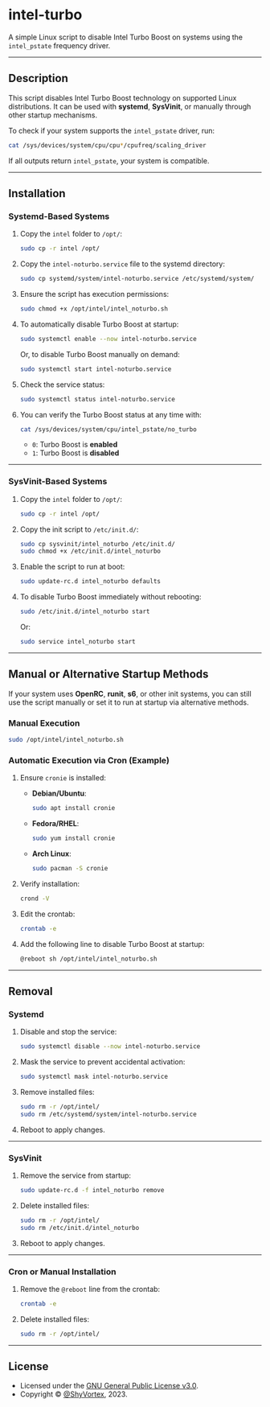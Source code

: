 # intel-turbo

A simple Linux script to disable Intel Turbo Boost on systems using the `intel_pstate` frequency driver.

---

## Description

This script disables Intel Turbo Boost technology on supported Linux distributions. It can be used with **systemd**, **SysVinit**, or manually through other startup mechanisms.

To check if your system supports the `intel_pstate` driver, run:

```bash
cat /sys/devices/system/cpu/cpu*/cpufreq/scaling_driver
```

If all outputs return `intel_pstate`, your system is compatible.

---

## Installation

### Systemd-Based Systems

1. Copy the `intel` folder to `/opt/`:

   ```bash
   sudo cp -r intel /opt/
   ```

2. Copy the `intel-noturbo.service` file to the systemd directory:

   ```bash
   sudo cp systemd/system/intel-noturbo.service /etc/systemd/system/
   ```

3. Ensure the script has execution permissions:

   ```bash
   sudo chmod +x /opt/intel/intel_noturbo.sh
   ```

4. To automatically disable Turbo Boost at startup:

   ```bash
   sudo systemctl enable --now intel-noturbo.service
   ```

   Or, to disable Turbo Boost manually on demand:

   ```bash
   sudo systemctl start intel-noturbo.service
   ```

5. Check the service status:

   ```bash
   sudo systemctl status intel-noturbo.service
   ```

6. You can verify the Turbo Boost status at any time with:

   ```bash
   cat /sys/devices/system/cpu/intel_pstate/no_turbo
   ```

   * `0`: Turbo Boost is **enabled**
   * `1`: Turbo Boost is **disabled**

---

### SysVinit-Based Systems

1. Copy the `intel` folder to `/opt/`:

   ```bash
   sudo cp -r intel /opt/
   ```

2. Copy the init script to `/etc/init.d/`:

   ```bash
   sudo cp sysvinit/intel_noturbo /etc/init.d/
   sudo chmod +x /etc/init.d/intel_noturbo
   ```

3. Enable the script to run at boot:

   ```bash
   sudo update-rc.d intel_noturbo defaults
   ```

4. To disable Turbo Boost immediately without rebooting:

   ```bash
   sudo /etc/init.d/intel_noturbo start
   ```

   Or:

   ```bash
   sudo service intel_noturbo start
   ```

---

## Manual or Alternative Startup Methods

If your system uses **OpenRC**, **runit**, **s6**, or other init systems, you can still use the script manually or set it to run at startup via alternative methods.

### Manual Execution

```bash
sudo /opt/intel/intel_noturbo.sh
```

### Automatic Execution via Cron (Example)

1. Ensure `cronie` is installed:

   * **Debian/Ubuntu**:

     ```bash
     sudo apt install cronie
     ```

   * **Fedora/RHEL**:

     ```bash
     sudo yum install cronie
     ```

   * **Arch Linux**:

     ```bash
     sudo pacman -S cronie
     ```

2. Verify installation:

   ```bash
   crond -V
   ```

3. Edit the crontab:

   ```bash
   crontab -e
   ```

4. Add the following line to disable Turbo Boost at startup:

   ```bash
   @reboot sh /opt/intel/intel_noturbo.sh
   ```

---

## Removal

### Systemd

1. Disable and stop the service:

   ```bash
   sudo systemctl disable --now intel-noturbo.service
   ```

2. Mask the service to prevent accidental activation:

   ```bash
   sudo systemctl mask intel-noturbo.service
   ```

3. Remove installed files:

   ```bash
   sudo rm -r /opt/intel/
   sudo rm /etc/systemd/system/intel-noturbo.service
   ```

4. Reboot to apply changes.

---

### SysVinit

1. Remove the service from startup:

   ```bash
   sudo update-rc.d -f intel_noturbo remove
   ```

2. Delete installed files:

   ```bash
   sudo rm -r /opt/intel/
   sudo rm /etc/init.d/intel_noturbo
   ```

3. Reboot to apply changes.

---

### Cron or Manual Installation

1. Remove the `@reboot` line from the crontab:

   ```bash
   crontab -e
   ```

2. Delete installed files:

   ```bash
   sudo rm -r /opt/intel/
   ```

---

## License

* Licensed under the [GNU General Public License v3.0](https://github.com/ShyVortex/intel-turbo/blob/main/LICENSE).
* Copyright © [@ShyVortex](https://github.com/ShyVortex), 2023.
